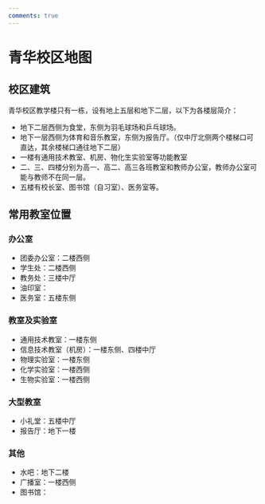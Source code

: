```yaml
---
comments: true
---
```


# 青华校区地图

## 校区建筑

青华校区教学楼只有一栋，设有地上五层和地下二层，以下为各楼层简介：

- 地下二层西侧为食堂，东侧为羽毛球场和乒乓球场。
- 地下一层西侧为体育和音乐教室，东侧为报告厅。（仅中厅北侧两个楼梯口可直达，其余楼梯口通往地下二层）
- 一楼有通用技术教室、机房、物化生实验室等功能教室
- 二、三、四楼分别为高一、高二、高三各班教室和教师办公室，教师办公室可能与教师不在同一层。
- 五楼有校长室、图书馆（自习室）、医务室等。

## 常用教室位置

### 办公室

- 团委办公室：二楼西侧
- 学生处：二楼西侧
- 教务处：三楼中厅
- 油印室：
- 医务室：五楼东侧

### 教室及实验室

- 通用技术教室：一楼东侧
- 信息技术教室（机房）：一楼东侧、四楼中厅
- 物理实验室：一楼东侧
- 化学实验室：一楼西侧
- 生物实验室：一楼西侧

### 大型教室

- 小礼堂：五楼中厅
- 报告厅：地下一楼

### 其他

- 水吧：地下二楼
- 广播室：一楼西侧
- 图书馆：
